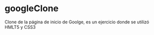 # googleClone
Clone de la página de inicio de Goolge, es un ejercicio donde se utilizó HMLT5 y CSS3
